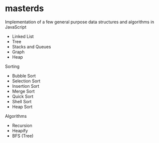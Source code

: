 # masterds
Implementation of a few general purpose data structures and algorithms in JavaScript
- Linked List
- Tree
- Stacks and Queues
- Graph
- Heap

Sorting
 - Bubble Sort
 - Selection Sort
 - Insertion Sort
 - Merge Sort
 - Quick Sort
 - Shell Sort
 - Heap Sort


Algorithms
- Recursion
- Heapify
- BFS (Tree)
